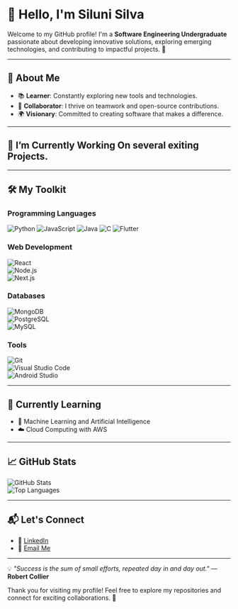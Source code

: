 

<!--
**Silunisilva/Silunisilva** is a ✨ _special_ ✨ repository because its `README.md` (this file) appears on your GitHub profile.

Here are some ideas to get you started:

- 🔭 I’m currently working on ...
- 🌱 I’m currently learning ...
- 👯 I’m looking to collaborate on ...
- 🤔 I’m looking for help with ...
- 💬 Ask me about ...
- 📫 How to reach me: ...
- 😄 Pronouns: ...
- ⚡ Fun fact: ...
-->
# 👋 Hello, I'm Siluni Silva  

Welcome to my GitHub profile! I'm a **Software Engineering Undergraduate** passionate about developing innovative solutions, exploring emerging technologies, and contributing to impactful projects. 🚀  

---

## 🌟 About Me  

- 📚 **Learner**: Constantly exploring new tools and technologies.  
- 🤝 **Collaborator**: I thrive on teamwork and open-source contributions.  
- 🌍 **Visionary**: Committed to creating software that makes a difference.  

---

## 🔭 I’m Currently Working On several exiting Projects.


---

## 🛠️ My Toolkit  

### **Programming Languages**  
<p align="left"> <img src="https://img.shields.io/badge/Python-3776AB?style=for-the-badge&logo=python&logoColor=white" alt="Python" /> <img src="https://img.shields.io/badge/JavaScript-F7DF1E?style=for-the-badge&logo=javascript&logoColor=black" alt="JavaScript" /> <img src="https://img.shields.io/badge/Java-007396?style=for-the-badge&logo=java&logoColor=white" alt="Java" /> <img src="https://img.shields.io/badge/C-A8B9CC?style=for-the-badge&logo=c&logoColor=black" alt="C" /> <img src="https://img.shields.io/badge/Flutter-02569B?style=for-the-badge&logo=flutter&logoColor=white" alt="Flutter" /> </p>

### **Web Development**  
![React](https://img.shields.io/badge/React-61DAFB?style=for-the-badge&logo=react&logoColor=black)  
![Node.js](https://img.shields.io/badge/Node.js-339933?style=for-the-badge&logo=node.js&logoColor=white)  
![Next.js](https://img.shields.io/badge/Next.js-000000?style=for-the-badge&logo=next.js&logoColor=white)  

### **Databases**  
![MongoDB](https://img.shields.io/badge/MongoDB-47A248?style=for-the-badge&logo=mongodb&logoColor=white)  
![PostgreSQL](https://img.shields.io/badge/PostgreSQL-4169E1?style=for-the-badge&logo=postgresql&logoColor=white)  
![MySQL](https://img.shields.io/badge/MySQL-4479A1?style=for-the-badge&logo=mysql&logoColor=white)  

### **Tools**  
![Git](https://img.shields.io/badge/Git-F05032?style=for-the-badge&logo=git&logoColor=white)  
![Visual Studio Code](https://img.shields.io/badge/VS_Code-0078D4?style=for-the-badge&logo=visual-studio-code&logoColor=white)  
![Android Studio](https://img.shields.io/badge/Android_Studio-3DDC84?style=for-the-badge&logo=android-studio&logoColor=white)  

---

## 🌱 Currently Learning  

- 🤖 Machine Learning and Artificial Intelligence  
- ☁️ Cloud Computing with AWS  


---

## 📈 GitHub Stats  

![GitHub Stats](https://github-readme-stats.vercel.app/api?username=SiluniSilva&show_icons=true&count_private=true&hide_border=true&theme=radical)  
![Top Languages](https://github-readme-stats.vercel.app/api/top-langs/?username=SiluniSilva&layout=compact&hide_border=true&theme=radical)  

---

## 📬 Let's Connect  

- 💼 [LinkedIn](https://www.linkedin.com/in/siluni-silva-2b3780287/)  
- 📧 [Email Me](mailto:silunisilva2@gmail.com)  

---

💡 *"Success is the sum of small efforts, repeated day in and day out."* — **Robert Collier**  

Thank you for visiting my profile! Feel free to explore my repositories and connect for exciting collaborations. 🌟

